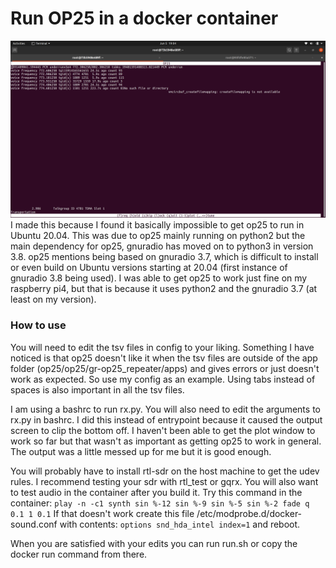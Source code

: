 # Run OP25 in a docker container
![op25-docker](https://github.com/hestela/op25-docker/blob/master/screenshot.png?raw=true)
I made this because I found it basically impossible to get op25 to run in Ubuntu 20.04.
This was due to op25 mainly running on python2 but the main dependency for op25,
gnuradio has moved on to python3 in version 3.8.
op25 mentions being based on gnuradio 3.7, which is difficult to install
or even build on Ubuntu versions starting at 20.04
(first instance of gnuradio 3.8 being used).
I was able to get op25 to work just fine on my raspberry pi4,
but that is because it uses python2 and the gnuradio 3.7 (at least on my version).

### How to use
You will need to edit the tsv files in config to your liking.
Something I have noticed is that op25 doesn't like it when the tsv files are
outside of the app folder (op25/op25/gr-op25_repeater/apps) and gives errors
or just doesn't work as expected. So use my config as an example.
Using tabs instead of spaces is also important in all the tsv files.

I am using a bashrc to run rx.py. You will also need to edit the arguments to rx.py in bashrc.
I did this instead of entrypoint because it caused the output screen to clip the bottom off.
I haven't been able to get the plot window to work so far but that wasn't as important
as getting op25 to work in general. The output was a little messed up for me but
it is good enough.

You will probably have to install rtl-sdr on the host machine to get the udev rules.
I recommend testing your sdr with rtl_test or gqrx.
You will also want to test audio in the container after you build it.
Try this command in the container:
`play -n -c1 synth sin %-12 sin %-9 sin %-5 sin %-2 fade q 0.1 1 0.1`
If that doesn't work create this file /etc/modprobe.d/docker-sound.conf with contents:
`options snd_hda_intel index=1`
 and reboot.

When you are satisfied with your edits you can run run.sh or copy the docker run command from there.
